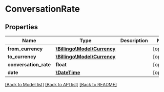 # ConversationRate

## Properties
Name | Type | Description | Notes
------------ | ------------- | ------------- | -------------
**from_currency** | [**\Billingo\Model\Currency**](Currency.md) |  | [optional] 
**to_currency** | [**\Billingo\Model\Currency**](Currency.md) |  | [optional] 
**conversation_rate** | **float** |  | [optional] 
**date** | [**\DateTime**](\DateTime.md) |  | [optional] 

[[Back to Model list]](../../README.md#documentation-for-models) [[Back to API list]](../../README.md#documentation-for-api-endpoints) [[Back to README]](../../README.md)


